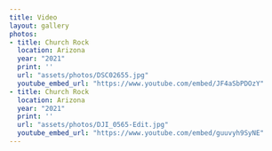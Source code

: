 ```yaml
---
title: Video
layout: gallery
photos:
- title: Church Rock
  location: Arizona
  year: "2021"
  print: ''
  url: "assets/photos/DSC02655.jpg"
  youtube_embed_url: "https://www.youtube.com/embed/JF4aSbPDOzY"
- title: Church Rock
  location: Arizona
  year: "2021"
  print: ''
  url: "assets/photos/DJI_0565-Edit.jpg"
  youtube_embed_url: "https://www.youtube.com/embed/guuvyh9SyNE"
---
```

